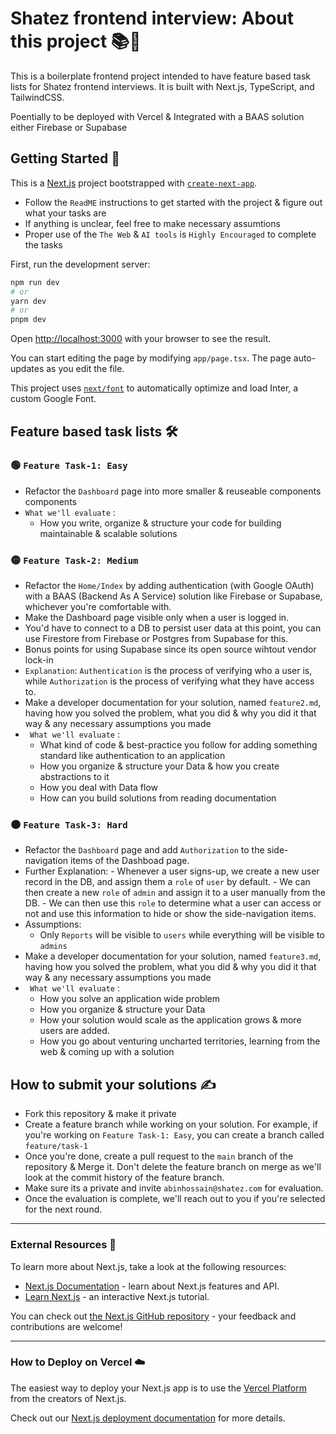 # Shatez frontend interview: About this project 📚🙋

This is a boilerplate frontend project intended to have feature based task lists for Shatez frontend interviews. It is built with Next.js, TypeScript, and TailwindCSS.

Poentially to be deployed with Vercel & Integrated with a BAAS solution either Firebase or Supabase

## Getting Started 🚀

This is a [Next.js](https://nextjs.org/) project bootstrapped with [`create-next-app`](https://github.com/vercel/next.js/tree/canary/packages/create-next-app).

-   Follow the `ReadME` instructions to get started with the project & figure out what your tasks are
-   If anything is unclear, feel free to make necessary assumtions
-   Proper use of the `The Web` & `AI tools` is `Highly Encouraged` to complete the tasks

First, run the development server:

```bash
npm run dev
# or
yarn dev
# or
pnpm dev
```

Open [http://localhost:3000](http://localhost:3000) with your browser to see the result.

You can start editing the page by modifying `app/page.tsx`. The page auto-updates as you edit the file.

This project uses [`next/font`](https://nextjs.org/docs/basic-features/font-optimization) to automatically optimize and load Inter, a custom Google Font.

## Feature based task lists 🛠️

### 🟢 `Feature Task-1: Easy`

-   Refactor the `Dashboard` page into more smaller & reuseable components components
-   `What we'll evaluate` :
    -   How you write, organize & structure your code for building maintainable & scalable solutions

### 🟡 `Feature Task-2: Medium`

-   Refactor the `Home/Index` by adding authentication (with Google OAuth) with a BAAS (Backend As A Service) solution like Firebase or Supabase, whichever you're comfortable with.
-   Make the Dashboard page visible only when a user is logged in.
-   You'd have to connect to a DB to persist user data at this point, you can use Firestore from Firebase or Postgres from Supabase for this.
-   Bonus points for using Supabase since its open source wihtout vendor lock-in
-   `Explanation`: `Authentication` is the process of verifying who a user is, while `Authorization` is the process of verifying what they have access to.
-   Make a developer documentation for your solution, named `feature2.md`, having how you solved the problem, what you did & why you did it that way & any necessary assumptions you made
-   ` What we'll evaluate` :
    -   What kind of code & best-practice you follow for adding something standard like authentication to an application
    -   How you organize & structure your Data & how you create abstractions to it
    -   How you deal with Data flow
    -   How can you build solutions from reading documentation

### 🟠 `Feature Task-3: Hard`

-   Refactor the `Dashboard` page and add `Authorization` to the side-navigation items of the Dashboad page.
-   Further Explanation: - Whenever a user signs-up, we create a new user record in the DB, and assign them a `role` of `user` by default. - We can then create a new `role` of `admin` and assign it to a user manually from the DB. - We can then use this `role` to determine what a user can access or not and use this information to hide or show the side-navigation items.
-   Assumptions:
    -   Only `Reports` will be visible to `users` while everything will be visible to `admins`
-   Make a developer documentation for your solution, named `feature3.md`, having how you solved the problem, what you did & why you did it that way & any necessary assumptions you made
-   ` What we'll evaluate` :
    -   How you solve an application wide problem
    -   How you organize & structure your Data
    -   How your solution would scale as the application grows & more users are added.
    -   How you go about venturing uncharted territories, learning from the web & coming up with a solution

## How to submit your solutions ✍️

-   Fork this repository & make it private
-   Create a feature branch while working on your solution. For example, if you're working on `Feature Task-1: Easy`, you can create a branch called `feature/task-1`
-   Once you're done, create a pull request to the `main` branch of the repository & Merge it. Don't delete the feature branch on merge as we'll look at the commit history of the feature branch.
-   Make sure its a private and invite `abinhossain@shatez.com` for evaluation.
-   Once the evaluation is complete, we'll reach out to you if you're selected for the next round.

---

### External Resources 📖

To learn more about Next.js, take a look at the following resources:

-   [Next.js Documentation](https://nextjs.org/docs) - learn about Next.js features and API.
-   [Learn Next.js](https://nextjs.org/learn) - an interactive Next.js tutorial.

You can check out [the Next.js GitHub repository](https://github.com/vercel/next.js/) - your feedback and contributions are welcome!

---

### How to Deploy on Vercel ☁️

The easiest way to deploy your Next.js app is to use the [Vercel Platform](https://vercel.com/new?utm_medium=default-template&filter=next.js&utm_source=create-next-app&utm_campaign=create-next-app-readme) from the creators of Next.js.

Check out our [Next.js deployment documentation](https://nextjs.org/docs/deployment) for more details.
